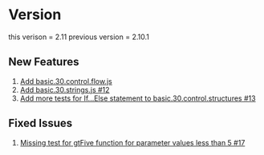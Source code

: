 # Version
this verison = 2.11
previous version = 2.10.1  


##  New Features
1. [Add basic.30.control.flow.js](https://github.com/vishalz/hello-js/issues/10)
1. [Add basic.30.strings.js #12](https://github.com/vishalz/hello-js#boards?repos=31815835)
1. [Add more tests for If...Else statement to basic.30.control.structures #13](https://github.com/vishalz/hello-js/issues/13)
## Fixed Issues
1. [Missing test for gtFive function for parameter values less than 5 #17](https://github.com/vishalz/hello-js/issues/17)
